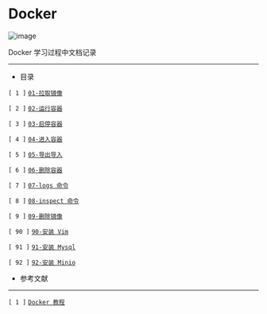 # Docker 

![image](https://img.shields.io/badge/24Arise-Docker-brightgreen)

Docker 学习过程中文档记录 

--- 

- 目录

`[ 1 ]` [` 01-拉取镜像 `](./src/01-拉取镜像.md)

`[ 2 ]` [` 02-运行容器 `](./src/02-运行容器.md)

`[ 3 ]` [` 03-启停容器 `](./src/03-启停容器.md)

`[ 4 ]` [` 04-进入容器 `](./src/04-进入容器.md)

`[ 5 ]` [` 05-导出导入 `](./src/05-导出导入.md)

`[ 6 ]` [` 06-删除容器 `](./src/06-删除容器.md)

`[ 7 ]` [` 07-logs 命令 `](./src/07-logs%20命令.md)

`[ 8 ]` [` 08-inspect 命令 `](./src/08-inspect%20命令.md)

`[ 9 ]` [` 09-删除镜像 `](./src/09-删除镜像.md)

`[ 90 ]` [` 90-安装 Vim `](./src/90-安装%20Vim.md)

`[ 91 ]` [` 91-安装 Mysql `](./src/91-安装%20Mysql.md)

`[ 92 ]` [` 92-安装 Minio `](./src/92-安装%20Minio.md)




- 参考文献
---
`[ 1 ]` [`Docker 教程`](https://www.runoob.com/docker/docker-tutorial.html)
